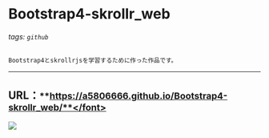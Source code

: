 # Bootstrap4-skrollr_web
###### tags: `github` 

```markdown
Bootstrap4とskrollrjsを学習するために作った作品です。
```
---
## URL：<font size="4">**https://a5806666.github.io/Bootstrap4-skrollr_web/**</font>
![](https://i.imgur.com/IUHV4Qo.jpg)






